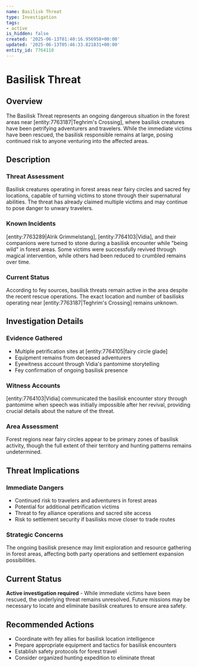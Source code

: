```yaml
---
name: Basilisk Threat
type: Investigation
tags:
- active
is_hidden: false
created: '2025-06-13T01:40:16.956958+00:00'
updated: '2025-06-13T05:46:33.821831+00:00'
entity_id: 7764110
---
```


# Basilisk Threat

## Overview
The Basilisk Threat represents an ongoing dangerous situation in the forest areas near [entity:7763187|Teghrim's Crossing], where basilisk creatures have been petrifying adventurers and travelers. While the immediate victims have been rescued, the basilisk responsible remains at large, posing continued risk to anyone venturing into the affected areas.

## Description
### Threat Assessment
Basilisk creatures operating in forest areas near fairy circles and sacred fey locations, capable of turning victims to stone through their supernatural abilities. The threat has already claimed multiple victims and may continue to pose danger to unwary travelers.

### Known Incidents
[entity:7763289|Alrik Grimmelstang], [entity:7764103|Vidia], and their companions were turned to stone during a basilisk encounter while "being wild" in forest areas. Some victims were successfully revived through magical intervention, while others had been reduced to crumbled remains over time.

### Current Status
According to fey sources, basilisk threats remain active in the area despite the recent rescue operations. The exact location and number of basilisks operating near [entity:7763187|Teghrim's Crossing] remains unknown.

## Investigation Details
### Evidence Gathered
- Multiple petrification sites at [entity:7764105|fairy circle glade]
- Equipment remains from deceased adventurers
- Eyewitness account through Vidia's pantomime storytelling
- Fey confirmation of ongoing basilisk presence

### Witness Accounts
[entity:7764103|Vidia] communicated the basilisk encounter story through pantomime when speech was initially impossible after her revival, providing crucial details about the nature of the threat.

### Area Assessment
Forest regions near fairy circles appear to be primary zones of basilisk activity, though the full extent of their territory and hunting patterns remains undetermined.

## Threat Implications
### Immediate Dangers
- Continued risk to travelers and adventurers in forest areas
- Potential for additional petrification victims
- Threat to fey alliance operations and sacred site access
- Risk to settlement security if basilisks move closer to trade routes

### Strategic Concerns
The ongoing basilisk presence may limit exploration and resource gathering in forest areas, affecting both party operations and settlement expansion possibilities.

## Current Status
**Active investigation required** - While immediate victims have been rescued, the underlying threat remains unresolved. Future missions may be necessary to locate and eliminate basilisk creatures to ensure area safety.

## Recommended Actions
- Coordinate with fey allies for basilisk location intelligence
- Prepare appropriate equipment and tactics for basilisk encounters
- Establish safety protocols for forest travel
- Consider organized hunting expedition to eliminate threat